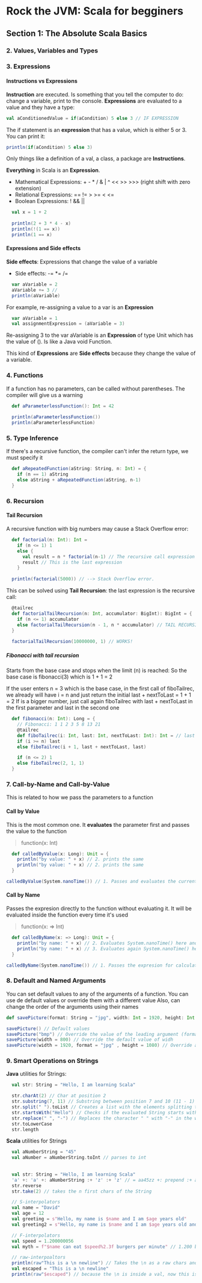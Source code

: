 # Rock the JVM: Scala for begginers

## Section 1: The Absolute Scala Basics
### 2. Values, Variables and Types
### 3. Expressions

#### Instructions vs Expressions

**Instruction** are executed. Is something that you tell the computer to do: change a variable, print to the console.
**Expressions** are evaluated to a value and they have a type:

```scala
val aConditionedValue = if(aCondition) 5 else 3 // IF EXPRESSION
```

The if statement is an **expression** that has a value, which is either 5 or 3. You can print it:

```scala
println(if(aCondition) 5 else 3)
```

Only things like a definition of a val, a class, a package are **Instructions**.

**Everything** in Scala is an **Expression**.

* Mathematical Expressions: + - * / & | ^ << >> >>> (right shift with zero extension)
* Relational Expressions: == != > >= < <=
* Boolean Expressions: ! && ||

```scala
  val x = 1 + 2
  
  println(2 + 3 * 4 - x)
  println(!(1 == x))
  println(1 == x)
```

#### Expressions and Side effects

**Side effects**: Expressions that change the value of a variable

* Side effects: -= *= /= 

```scala
  var aVariable = 2
  aVariable += 3 // 
  println(aVariable)
```

For example, re-assigning a value to a var is an **Expression**
 
```scala
  var aVariable = 1
  val assignmentExpression = (aVariable = 3)
```
Re-assigning 3 to the var aVariable is an **Expression** of type Unit which has the value of (). Is like a Java void Function.

This kind of **Expressions** are **Side effects** because they change the value of a variable.

### 4. Functions

If a function has no parameters, can be called without parentheses. The compiler will give us a warning
```scala
  def aParameterlessFunction(): Int = 42
  
  println(aParameterlessFunction())
  println(aParameterlessFunction)
```

### 5. Type Inference
If there's a recursive function, the compiler can't infer the return type, we must specify it
```scala
  def aRepeatedFunction(aString: String, n: Int) = {
    if (n == 1) aString
    else aString + aRepeatedFunction(aString, n-1)
  }
```

### 6. Recursion
#### Tail Recursion
A recursive function with big numbers may cause a Stack Overflow error:

```scala
  def factorial(n: Int): Int =
    if (n <= 1) 1
    else {
      val result = n * factorial(n-1) // The recursive call expression is HERE
      result // This is the last expression
    }
    
  println(factorial(5000)) // --> Stack Overflow error.
```

This can be solved using **Tail Recursion**: the last expression is the recursive call:

```scala
  @tailrec
  def factorialTailRecursion(n: Int, accumulator: BigInt): BigInt = {
    if (n <= 1) accumulator
    else factorialTailRecursion(n - 1, n * accumulator) // TAIL RECURSION = use recursive call as the LAST expression
  }
  
  factorialTailRecursion(10000000, 1) // WORKS!
```

##### Fibonacci with tail recursion
Starts from the base case and stops when the limit (n) is reached:
So the base case is fibonacci(3) which is 1 + 1 = 2

If the user enters n = 3 which is the base case, in the first call of fiboTailrec, we already will have i = n and just return the initial last + nextToLast = 1 + 1 = 2
If is a bigger number, just call again fiboTailrec with last + nextToLast in the first parameter and last in the second one
```scala
  def fibonacci(n: Int): Long = {
    // Fibonacci: 1 1 2 3 5 8 13 21
    @tailrec
    def fiboTailrec(i: Int, last: Int, nextToLast: Int): Int = // last is fibonacci(n - 1), nextToLast is fibonacci(n - 2)
    if (i >= n) last
    else fiboTailrec(i + 1, last + nextToLast, last)

    if (n <= 2) 1
    else fiboTailrec(2, 1, 1)
  }
```

### 7. Call-by-Name and Call-by-Value
This is related to how we pass the parameters to a function

#### Call by Value
This is the most common one. It **evaluates** the parameter first and passes the value to the function
> function(x: Int)

```scala
  def calledByValue(x: Long): Unit = {
    println("by value: " + x) // 2. prints the same
    println("by value: " + x) // 2. prints the same
  }

calledByValue(System.nanoTime()) // 1. Passes and evaluates the current nanoTime value
```

#### Call by Name
Passes the expresion directly to the function without evaluating it. 
It will be evaluated inside the function every time it's used
> function(x: => Int)

```scala
  def calledByName(x: => Long): Unit = {
    println("by name: " + x) // 2. Evaluates System.nanoTime() here and prints it
    println("by name: " + x) // 3. Evaluates again System.nanoTime() here and prints something bigger
  }

calledByName(System.nanoTime()) // 1. Passes the expresion for calculating the current nanoTime
```

### 8. Default and Named Arguments

You can set default values to any of the arguments of a function.
You can use de default values or override them with a different value
Also, can change the order of the arguments using their names
```scala
def savePicture(format: String = "jpg", width: Int = 1920, height: Int = 1080): Unit = ???

savePicture() // Default values
savePicture("bmp") // Override the value of the leading argument (format) and use the default one for the others
savePicture(width = 800) // Override the default value of widh
savePicture(width = 1920, format = "jpg" , height = 1080) // Override all the arguments and change the order
```

### 9. Smart Operations on Strings

**Java** utilities for Strings:

```scala
  val str: String = "Hello, I am learning Scala"

  str.charAt(2) // Char at position 2
  str.substring(7, 11) // Substring between position 7 and 10 (11 - 1)
  str.split(" ").toList // Creates a list with the elements splitting them by the character " "
  str.startsWith("Hello") // Checks if the evaluated String starts with the String "Hello"
  str.replace(" ", "-") // Replaces the character " " with "-" in the whole String
  str.toLowerCase
  str.length
```

**Scala** utilities for Strings

```scala
  val aNumberString = "45"  
  val aNumber = aNumberString.toInt // parses to int
  
  
  val str: String = "Hello, I am learning Scala"
  'a' +: 'a' +: aNumberString :+ 'z' :+ 'z' // = aa45zz +: prepend :+ append
  str.reverse
  str.take(2) // takes the n first chars of the String

  // S-interpolators
  val name = "David"
  val age = 12
  val greeting = s"Hello, my name is $name and I am $age years old"
  val greeting2 = s"Hello, my name is $name and I am $age years old and I will be turning ${age + 1}" // can evaluate complex expressions between brackets ${...}

  // F-interpolators
  val speed = 1.200000056
  val myth = f"$name can eat $speed%2.3f burgers per minute" // 1.200 burgers -->  2.2 means: Min. 2 characters and 3 decimals precision

  // raw-interpoaltors
  println(raw"This is a \n newline") // Takes the \n as a raw chars and doesn't do the new line
  val escaped = "This is a \n newline"
  println(raw"$escaped") // because the \n is inside a val, now this is not raw and make the new line
```